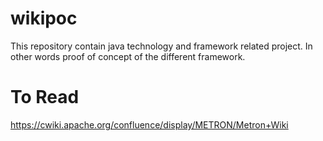 # wikipoc
This repository contain java technology and framework related project. In other words proof of concept of the different framework.

# To Read
https://cwiki.apache.org/confluence/display/METRON/Metron+Wiki
```
